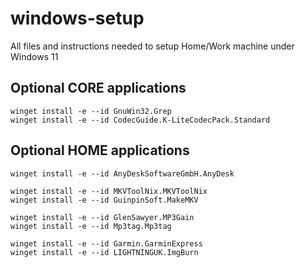 # windows-setup
All files and instructions needed to setup Home/Work machine under Windows 11

## Optional CORE applications

```
winget install -e --id GnuWin32.Grep
winget install -e --id CodecGuide.K-LiteCodecPack.Standard
```

## Optional HOME applications

```
winget install -e --id AnyDeskSoftwareGmbH.AnyDesk

winget install -e --id MKVToolNix.MKVToolNix
winget install -e --id GuinpinSoft.MakeMKV

winget install -e --id GlenSawyer.MP3Gain
winget install -e --id Mp3tag.Mp3tag

winget install -e --id Garmin.GarminExpress
winget install -e --id LIGHTNINGUK.ImgBurn
```